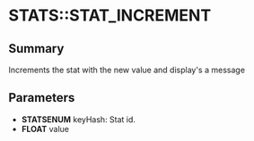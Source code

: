 # STATS::STAT_INCREMENT

## Summary
Increments the stat with the new value and display's a message

## Parameters
* **STATSENUM** keyHash: Stat id.
* **FLOAT** value